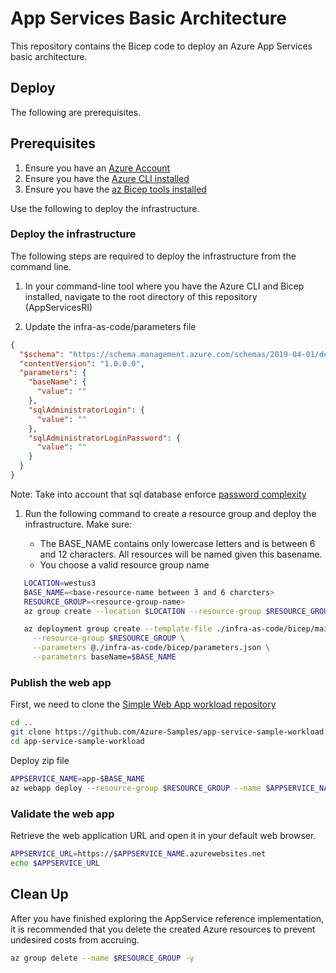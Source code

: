 # App Services Basic Architecture

This repository contains the Bicep code to deploy an Azure App Services basic architecture.

## Deploy

The following are prerequisites.

## Prerequisites

1. Ensure you have an [Azure Account](https://azure.microsoft.com/free/)
1. Ensure you have the [Azure CLI installed](https://learn.microsoft.com/cli/azure/install-azure-cli)
1. Ensure you have the [az Bicep tools installed](https://learn.microsoft.com/azure/azure-resource-manager/bicep/install)

Use the following to deploy the infrastructure.

### Deploy the infrastructure

The following steps are required to deploy the infrastructure from the command line.

1. In your command-line tool where you have the Azure CLI and Bicep installed, navigate to the root directory of this repository (AppServicesRI)

1. Update the infra-as-code/parameters file

```json
{
  "$schema": "https://schema.management.azure.com/schemas/2019-04-01/deploymentParameters.json#",
  "contentVersion": "1.0.0.0",
  "parameters": {
    "baseName": {
      "value": ""
    },
    "sqlAdministratorLogin": {
      "value": ""
    },
    "sqlAdministratorLoginPassword": {
      "value": ""
    }
  }
}
```

Note: Take into account that sql database enforce [password complexity](https://learn.microsoft.com/sql/relational-databases/security/password-policy?view=sql-server-ver16#password-complexity)

1. Run the following command to create a resource group and deploy the infrastructure. Make sure:

   - The BASE_NAME contains only lowercase letters and is between 6 and 12 characters. All resources will be named given this basename.
   - You choose a valid resource group name

```bash
   LOCATION=westus3
   BASE_NAME=<base-resource-name between 3 and 6 charcters>
   RESOURCE_GROUP=<resource-group-name>
   az group create --location $LOCATION --resource-group $RESOURCE_GROUP

   az deployment group create --template-file ./infra-as-code/bicep/main.bicep \
     --resource-group $RESOURCE_GROUP \
     --parameters @./infra-as-code/bicep/parameters.json \
     --parameters baseName=$BASE_NAME
```

### Publish the web app

First, we need to clone the [Simple Web App workload repository](https://github.com/Azure-Samples/app-service-sample-workload)

```bash
cd ..
git clone https://github.com/Azure-Samples/app-service-sample-workload.git
cd app-service-sample-workload
```

Deploy zip file

```bash
APPSERVICE_NAME=app-$BASE_NAME
az webapp deploy --resource-group $RESOURCE_GROUP --name $APPSERVICE_NAME --src-path ./website/SimpleWebApp/SimpleWebApp.zip
```

### Validate the web app

Retrieve the web application URL and open it in your default web browser.

```bash
APPSERVICE_URL=https://$APPSERVICE_NAME.azurewebsites.net
echo $APPSERVICE_URL
```

## Clean Up

After you have finished exploring the AppService reference implementation, it is recommended that you delete the created Azure resources to prevent undesired costs from accruing.

```bash
az group delete --name $RESOURCE_GROUP -y
```
